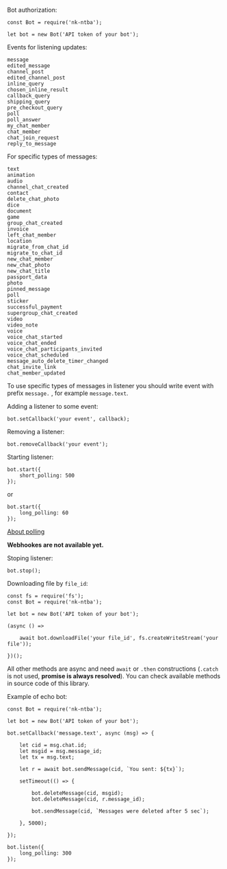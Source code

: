 Bot authorization:

```
const Bot = require('nk-ntba');

let bot = new Bot('API token of your bot');
```

Events for listening updates:

    message
    edited_message
    channel_post
    edited_channel_post
    inline_query
    chosen_inline_result
    callback_query
    shipping_query
    pre_checkout_query
    poll
    poll_answer
    my_chat_member
    chat_member
    chat_join_request
    reply_to_message

For specific types of messages:

    text
    animation
    audio
    channel_chat_created
    contact
    delete_chat_photo
    dice
    document
    game
    group_chat_created
    invoice
    left_chat_member
    location
    migrate_from_chat_id
    migrate_to_chat_id
    new_chat_member
    new_chat_photo
    new_chat_title
    passport_data
    photo
    pinned_message
    poll
    sticker
    successful_payment
    supergroup_chat_created
    video
    video_note
    voice
    voice_chat_started
    voice_chat_ended
    voice_chat_participants_invited
    voice_chat_scheduled
    message_auto_delete_timer_changed
    chat_invite_link
    chat_member_updated

To use specific types of messages in listener you should write event with prefix   ```message.```   , for example ```message.text```.

Adding a listener to some event:

```
bot.setCallback('your event', callback);
```

Removing a listener:

```
bot.removeCallback('your event');
```

Starting listener:

```
bot.start({
    short_polling: 500
});
```
or
```
bot.start({
    long_polling: 60
});
```


[About polling](https://core.telegram.org/bots/api#getupdates)

**Webhookes are not available yet.**


Stoping listener:

```
bot.stop();
```

Downloading file by ```file_id```:

```
const fs = require('fs');
const Bot = require('nk-ntba');

let bot = new Bot('API token of your bot');

(async () =>

    await bot.downloadFile('your file_id', fs.createWriteStream('your file'));
    
})();
```

All other methods are async and need ```await``` or ```.then``` constructions (```.catch``` is not used, **promise is always resolved**).
You can check available methods in source code of this library.

Example of echo bot:

```
const Bot = require('nk-ntba');

let bot = new Bot('API token of your bot');

bot.setCallback('message.text', async (msg) => {

    let cid = msg.chat.id;
    let msgid = msg.message_id;
    let tx = msg.text;

    let r = await bot.sendMessage(cid, `You sent: ${tx}`);

    setTimeout(() => {

        bot.deleteMessage(cid, msgid);
        bot.deleteMessage(cid, r.message_id);

        bot.sendMessage(cid, `Messages were deleted after 5 sec`);

    }, 5000);

});

bot.listen({
    long_polling: 300
});
```
